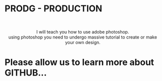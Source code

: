
  
  # PRODG - PRODUCTION
  <br>
<p align="center" fontstyle="verdana" fontsize="25"> I will teach you how to use adobe photoshop. <br>
  using photoshop you need to undergo massive tutorial to create or make your own design. 
  </p>

# Please allow us to learn more about GITHUB...

